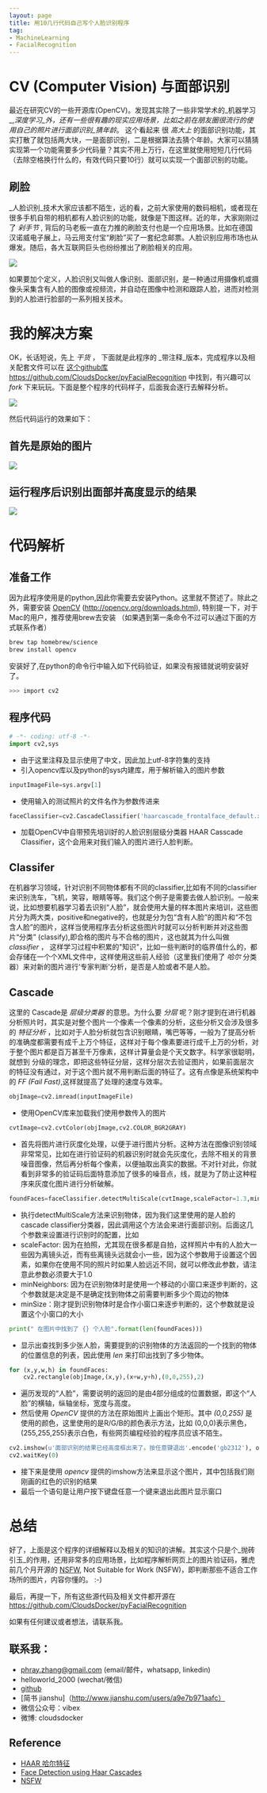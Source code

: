 ```yaml
---
layout: page
title: 用10几行代码自己写个人脸识别程序
tag:
- MachineLearning
- FacialRecognition
---
```

# CV (Computer Vision) 与面部识别
最近在研究CV的一些开源库(OpenCV)。发现其实除了一些非常学术的_机器学习_,_深度学习_外，还有一些很有趣的现实应用场景，比如之前在朋友圈很流行的使用自己的照片进行面部识别_猜年龄_。 这个看起来 很 _高大上_ 的面部识别功能，其实打散了就包括两大块，一是面部识别，二是根据算法去猜个年龄。大家可以猜猜实现第一个功能需要多少代码量？其实不用上万行，在这里就使用短短几行代码（去除空格换行什么的，有效代码只要10行）就可以实现一个面部识别的功能。

## 刷脸
 _人脸识别_技术大家应该都不陌生，远的看，之前大家使用的数码相机，或者现在很多手机自带的相机都有人脸识别的功能，就像是下图这样。近的年，大家刚刚过了 _剁手节_ , 背后的马老板一直在力推的刷脸支付也是一个应用场景。比如在德国汉诺威电子展上，马云用支付宝“刷脸”买了一套纪念邮票。人脸识别应用市场也从爆发。随后，各大互联网巨头也纷纷推出了刷脸相关的应用。
 
![](http://cloudsdocker.github.io/images/iPhone-camera-face-recognition.jpg)

 如果要加个定义，人脸识别又叫做人像识别、面部识别，是一种通过用摄像机或摄像头采集含有人脸的图像或视频流，并自动在图像中检测和跟踪人脸，进而对检测到的人脸进行脸部的一系列相关技术。

 # 我的解决方案
 
 OK，长话短说，先上 _干货_ ， 下面就是此程序的 _带注释_版本，完成程序以及相关配套文件可以在 [这个github库](https://github.com/CloudsDocker/pyFacialRecognition) https://github.com/CloudsDocker/pyFacialRecognition 中找到，有兴趣可以 _fork_ 下来玩玩。下面是整个程序的代码样子，后面我会逐行去解释分析。
 
![](http://cloudsdocker.github.io/images/facial_code_preview.png)


然后代码运行的效果如下：

## 首先是原始的图片
![](http://cloudsdocker.github.io/images/facial_oriImage.jpg)

## 运行程序后识别出面部并高度显示的结果
![](http://cloudsdocker.github.io/images/facial_postProcessImage.png)

# 代码解析
## 准备工作
因为此程序使用是的python,因此你需要去安装Python。这里就不赘述了。除此之外，需要安装 [OpenCV](http://opencv.org/downloads.html) (http://opencv.org/downloads.html),
特别提一下，对于Mac的用户，推荐使用brew去安装 （如果遇到第一条命令不过可以通过下面的方式联系作者）
```sh
brew tap homebrew/science
brew install opencv
```

安装好了,在python的命令行中输入如下代码验证，如果没有报错就说明安装好了。
```sh
>>> import cv2
```
## 程序代码 

```python
# -*- coding: utf-8 -*-
import cv2,sys
```
- 由于这里注释及显示使用了中文，因此加上utf-8字符集的支持
- 引入opencv库以及python的sys内建库，用于解析输入的图片参数


```python
inputImageFile=sys.argv[1]
```
- 使用输入的测试照片的文件名作为参数传进来


```python
faceClassifier=cv2.CascadeClassifier('haarcascade_frontalface_default.xml')
```
- 加载OpenCV中自带预先培训好的人脸识别层级分类器 HAAR Casscade Classifier，这个会用来对我们输入的图片进行人脸判断。

## Classifer 
在机器学习领域，针对识别不同物体都有不同的classifier,比如有不同的classifier来识别洗车，飞机，笑容，眼睛等等。我们这个例子是需要去做人脸识别。一般来说，比如想要机器学习着去识别“人脸”，就会使用大量的样本图片来培训，这些图片分为两大类，positive和negative的，也就是分为包“含有人脸”的图片和“不包含人脸”的图片，这样当使用程序去分析这些图片时就可以分析判断并对这些图片“分类” (classify),即合格的图片与不合格的图片，这也就其为什么叫做 _classifier_ ， 这样学习过程中积累的"知识"，比如一些判断时的临界值什么的，都会存储在一个个XML文件中，这样使用这些前人经验（这里我们使用了 _哈尔_ 分类器）来对新的图片进行‘专家判断'分析，是否是人脸或者不是人脸。
## Cascade 
这里的 Cascade是 _层级分类器_ 的意思。为什么要 _分层_ 呢？刚才提到在进行机器分析照片时，其实是对整个图片一个像素一个像素的分析，这些分析又会涉及很多的 _特征分析_ ，比如对于人脸分析就包含识别眼睛，嘴巴等等，一般为了提高分析的准确度都需要有成千上万个特征，这样对于每个像素要进行成千上万的分析，对于整个图片都是百万甚至千万像素，这样计算量会是个天文数字。科学家很聪明，就想到 分级的理念，即把这些特征分层，这样分层次去验证图片，如果前面层次的特征没有通过，对于这个图片就不用判断后面的特征了。这有点像是系统架构中的 _FF (Fail Fast)_,这样就提高了处理的速度与效率。


```python
objImage=cv2.imread(inputImageFile)
```
-  使用OpenCV库来加载我们使用参数传入的图片


```python
cvtImage=cv2.cvtColor(objImage,cv2.COLOR_BGR2GRAY)
```
- 首先将图片进行灰度化处理，以便于进行图片分析。这种方法在图像识别领域非常常见，比如在进行验证码的机器识别时就会先灰度化，去除不相关的背景噪音图像，然后再分析每个像素，以便抽取出真实的数据。不对针对此，你就看到非常多的验证码后面特意添加了很多的噪音点，线，就是为了防止这种程序来灰度化图片进行分析破解。

```python
foundFaces=faceClassifier.detectMultiScale(cvtImage,scaleFactor=1.3,minNeighbors=9,minSize=(50,50),flags = cv2.cv.CV_HAAR_SCALE_IMAGE)
```
- 执行detectMultiScale方法来识别物体，因为我们这里使用的是人脸的cascade classifier分类器，因此调用这个方法会来进行面部识别。后面这几个参数来设置进行识别时的配置，比如
 - scaleFactor: 因为在拍照，尤其现在很多都是自拍，这样照片中有的人脸大一些因为离镜头近，而有些离镜头远就会小一些，因为这个参数用于设置这个因素，如果你在使用不同的照片时如果人脸远近不同，就可以修改此参数，请注意此参数必须要大于1.0
 - minNeighbors: 因为在识别物体时是使用一个移动的小窗口来逐步判断的，这个参数就是决定是不是确定找到物体之前需要判断多少个周边的物体
 - minSize：刚才提到识别物体时是合作小窗口来逐步判断的，这个参数就是设置这个小窗口的大小



```python
print(" 在图片中找到了 {} 个人脸".format(len(foundFaces)))
```
- 显示出查找到多少张人脸，需要提到的识别物体的方法返回的一个找到的物体的位置信息的列表，因此使用 _len_ 来打印出找到了多少物体。

```python
for (x,y,w,h) in foundFaces:
    cv2.rectangle(objImage,(x,y),(x+w,y+h),(0,0,255),2)
```
- 遍历发现的“人脸”，需要说明的返回的是由4部分组成的位置数据，即这个“人脸”的横轴，纵轴坐标，宽度与高度。
- 然后使用 _OpenCV_ 提供的方法在原始图片上画出个矩形。其中 _(0,0,255)_ 是使用的颜色，这里使用的是R/G/B的颜色表示方法，比如 (0,0,0)表示黑色，(255,255,255)表示白色，有些网页编程经验的程序员应该不陌生。

```python
cv2.imshow(u'面部识别的结果已经高度框出来了。按任意键退出'.encode('gb2312'), objImage)
cv2.waitKey(0)
```
- 接下来是使用 _opencv_ 提供的imshow方法来显示这个图片，其中包括我们刚刚画的红色的识别的结果
- 最后一个语句是让用户按下键盘任意一个键来退出此图片显示窗口

# 总结
好了，上面是这个程序的详细解释以及相关的知识的讲解。其实这个只是个_抛砖引玉_的作用，还用非常多的应用场景，比如程序解析网页上的图片验证码，雅虎前几个月开源的 [NSFW](https://github.com/yahoo/open_nsfw), Not Suitable for Work (NSFW)，即判断那些不适合工作场所的图片，内容你懂的。 :-)

最后，再提一下，所有这些源代码及相关文件都开源在 https://github.com/CloudsDocker/pyFacialRecognition

如果有任何建议或者想法，请联系我。

## 联系我：
* phray.zhang@gmail.com (email/邮件，whatsapp, linkedin)
* helloworld_2000 (wechat/微信)
* [github](https://github.com/CloudsDocker/)
* [简书 jianshu]（http://www.jianshu.com/users/a9e7b971aafc）
* 微信公众号：vibex
* 微博: cloudsdocker

## Reference
- [HAAR 哈尔特征](https://zh.wikipedia.org/wiki/哈尔特征)
- [Face Detection using Haar Cascades](http://docs.opencv.org/trunk/d7/d8b/tutorial_py_face_detection.html)
- [NSFW](https://github.com/yahoo/open_nsfw)
